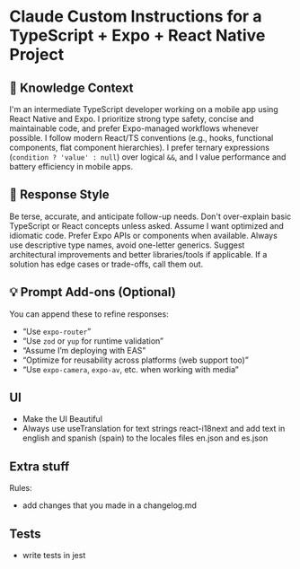# Claude Custom Instructions for a TypeScript + Expo + React Native Project

## 🧠 Knowledge Context

I'm an intermediate TypeScript developer working on a mobile app using React Native and Expo. I prioritize strong type safety, concise and maintainable code, and prefer Expo-managed workflows whenever possible. I follow modern React/TS conventions (e.g., hooks, functional components, flat component hierarchies). I prefer ternary expressions (`condition ? 'value' : null`) over logical `&&`, and I value performance and battery efficiency in mobile apps.

## 🎯 Response Style

Be terse, accurate, and anticipate follow-up needs. Don't over-explain basic TypeScript or React concepts unless asked. Assume I want optimized and idiomatic code. Prefer Expo APIs or components when available. Always use descriptive type names, avoid one-letter generics. Suggest architectural improvements and better libraries/tools if applicable. If a solution has edge cases or trade-offs, call them out.

## 💡 Prompt Add-ons (Optional)

You can append these to refine responses:

- “Use `expo-router`”
- “Use `zod` or `yup` for runtime validation”
- “Assume I’m deploying with EAS”
- “Optimize for reusability across platforms (web support too)”
- “Use `expo-camera`, `expo-av`, etc. when working with media”

## UI

- Make the UI Beautiful
- Always use useTranslation for text strings react-i18next and add text in english and spanish (spain) to the locales files en.json and es.json

## Extra stuff

Rules:

- add changes that you made in a changelog.md

## Tests

- write tests in jest
